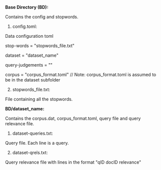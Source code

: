 **Base Directory (BD):**

Contains the config and stopwords.

1. config.toml:

Data configuration toml

stop-words = "stopwords_file.txt"

dataset = "dataset_name"

query-judgements = ""

corpus = "corpus_format.toml"  // Note: corpus_format.toml is assumed to be in the dataset subfolder

2. stopwords_file.txt:

File containing all the stopwords.

**BD/dataset_name:**

Contains the corpus.dat, corpus_format.toml, query file and query relevance file.

1. dataset-queries.txt:

Query file. Each line is a query.

2. dataset-qrels.txt:

Query relevance file with lines in the format "qID docID relevance"
